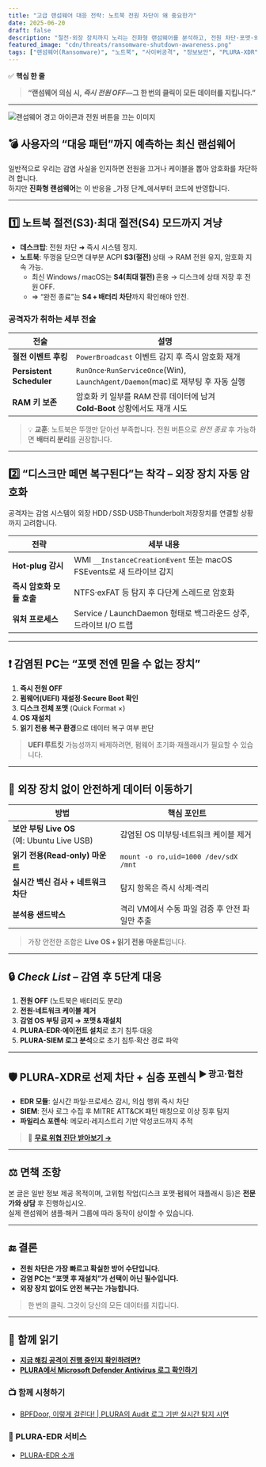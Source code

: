 ```yaml
---
title: "고급 랜섬웨어 대응 전략: 노트북 전원 차단이 왜 중요한가"
date: 2025-06-20
draft: false
description: "절전·외장 장치까지 노리는 진화형 랜섬웨어를 분석하고, 전원 차단·포맷·외장 장치 없이 데이터 복구 등 실전 대응법을 제시합니다." # 118 자
featured_image: "cdn/threats/ransomware-shutdown-awareness.png"
tags: ["랜섬웨어(Ransomware)", "노트북", "사이버공격", "정보보안", "PLURA-XDR", "EDR", "파일리스", "보안 상식", "복구"]
---
```


✅ **핵심 한 줄**  
> **“랜섬웨어 의심 시, _즉시 전원 OFF_—그 한 번의 클릭이 모든 데이터를 지킵니다.”**

---

![랜섬웨어 경고 아이콘과 전원 버튼을 끄는 이미지](https://blog.plura.io/cdn/respond/ransomware-shutdown-awareness.png)

<!--more-->

## 💣 사용자의 “대응 패턴”까지 예측하는 최신 랜섬웨어

일반적으로 우리는 감염 사실을 인지하면 전원을 끄거나 케이블을 뽑아 암호화를 차단하려 합니다.  
하지만 **진화형 랜섬웨어**는 이 반응을 _가정 단계_에서부터 코드에 반영합니다.

---

## 1️⃣ 노트북 절전(S3)·최대 절전(S4) 모드까지 겨냥

- **데스크탑**: 전원 차단 ➜ 즉시 시스템 정지.  
- **노트북**: 뚜껑을 닫으면 대부분 ACPI **S3(절전)** 상태 → RAM 전원 유지, 암호화 지속 가능.  
  - 최신 Windows / macOS는 **S4(최대 절전)** 혼용 → 디스크에 상태 저장 후 전원 OFF.  
  - ⇒ “완전 종료”는 **S4 + 배터리 차단**까지 확인해야 안전.

### 공격자가 취하는 세부 전술

| 전술 | 설명 |
|------|------|
| **절전 이벤트 후킹** | `PowerBroadcast` 이벤트 감지 후 즉시 암호화 재개 |
| **Persistent Scheduler** | `RunOnce`·`RunServiceOnce`(Win), `LaunchAgent/Daemon`(mac)로 재부팅 후 자동 실행 |
| **RAM 키 보존** | 암호화 키 일부를 RAM 잔류 데이터에 남겨 **Cold‑Boot** 상황에서도 재개 시도 |

> 💡 **교훈**: 노트북은 뚜껑만 닫아선 부족합니다. 전원 버튼으로 _완전 종료_ 후 가능하면 **배터리 분리**를 권장합니다.

---

## 2️⃣ “디스크만 떼면 복구된다”는 착각 – 외장 장치 자동 암호화

공격자는 감염 시스템이 외장 HDD / SSD·USB·Thunderbolt 저장장치를 연결할 상황까지 고려합니다.

| 전략 | 세부 내용 |
|------|-----------|
| **Hot‑plug 감시** | WMI `__InstanceCreationEvent` 또는 macOS FSEvents로 새 드라이브 감지 |
| **즉시 암호화 모듈 호출** | NTFS·exFAT 등 탐지 후 다단계 스레드로 암호화 |
| **워처 프로세스** | Service / LaunchDaemon 형태로 백그라운드 상주, 드라이브 I/O 트랩 |

---

## ❗ 감염된 PC는 “포맷 전엔 믿을 수 없는 장치”

1. **즉시 전원 OFF**  
2. **펌웨어(UEFI) 재설정·Secure Boot 확인**  
3. **디스크 전체 포맷** (Quick Format ×)  
4. **OS 재설치**  
5. **읽기 전용 복구 환경**으로 데이터 복구 여부 판단

> **UEFI 루트킷** 가능성까지 배제하려면, 펌웨어 초기화·재플래시가 필요할 수 있습니다.

---

## 💾 외장 장치 없이 안전하게 데이터 이동하기

| 방법 | 핵심 포인트 |
|------|-------------|
| **보안 부팅 Live OS**<br>(예: Ubuntu Live USB) | 감염된 OS 미부팅·네트워크 케이블 제거 |
| **읽기 전용(Read‑only) 마운트** | `mount -o ro,uid=1000 /dev/sdX /mnt` |
| **실시간 백신 검사 + 네트워크 차단** | 탐지 항목은 즉시 삭제·격리 |
| **분석용 샌드박스** | 격리 VM에서 수동 파일 검증 후 안전 파일만 추출 |

> 가장 안전한 조합은 **Live OS + 읽기 전용 마운트**입니다.

---

## 🔒 _Check List_ – 감염 후 5단계 대응

1. **전원 OFF** (노트북은 배터리도 분리)  
2. **전원·네트워크 케이블 제거**  
3. **감염 OS 부팅 금지 → 포맷 & 재설치**  
4. **PLURA-EDR·에이전트 설치**로 초기 침투·대응  
5. **PLURA-SIEM 로그 분석**으로 초기 침투·확산 경로 파악

---

## 🛡 PLURA‑XDR로 선제 차단 + 심층 포렌식   <sup>▶ 광고·협찬</sup>

- **EDR 모듈**: 실시간 파일·프로세스 감시, 의심 행위 즉시 차단  
- **SIEM**: 전사 로그 수집 후 MITRE ATT&CK 패턴 매칭으로 이상 징후 탐지  
- **파일리스 포렌식**: 메모리·레지스트리 기반 악성코드까지 추적

> 🔗 **[무료 위협 진단 받아보기 →](https://plura.io/free-assessment)**

---

## ⚖ 면책 조항

본 글은 일반 정보 제공 목적이며, 고위험 작업(디스크 포맷·펌웨어 재플래시 등)은 **전문가와 상담** 후 진행하십시오.  
실제 랜섬웨어 샘플·해커 그룹에 따라 동작이 상이할 수 있습니다.

---

## 🔚 결론

- **전원 차단은 가장 빠르고 확실한 방어 수단입니다.**  
- **감염 PC는 “포맷 후 재설치”가 선택이 아닌 필수입니다.**  
- **외장 장치 없이도 안전 복구는 가능합니다.**

> 한 번의 클릭. 그것이 당신의 모든 데이터를 지킵니다.

---

## 📖 함께 읽기
- [**지금 해킹 공격이 진행 중인지 확인하려면?**](https://blog.plura.io/ko/column/why-plura-xdr-merit/)
- [**PLURA에서 Microsoft Defender Antivirus 로그 확인하기**](https://blog.plura.io/ko/respond/plura-microsoft-defender-logs/)

### 📺 함께 시청하기
- [BPFDoor, 이렇게 걸린다! | PLURA의 Audit 로그 기반 실시간 탐지 시연](https://youtu.be/Rkz7vNAM0ZY)

### 🌟 PLURA-EDR 서비스
- [PLURA-EDR 소개](https://www.plura.io/platform/edr)


